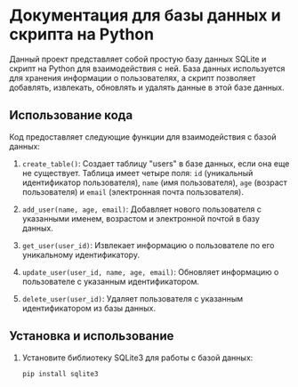 # Документация для базы данных и скрипта на Python

Данный проект представляет собой простую базу данных SQLite и скрипт на Python для взаимодействия с ней. База данных используется для хранения информации о пользователях, а скрипт позволяет добавлять, извлекать, обновлять и удалять данные в этой базе данных.

## Использование кода

Код предоставляет следующие функции для взаимодействия с базой данных:

1. `create_table()`: Создает таблицу "users" в базе данных, если она еще не существует. Таблица имеет четыре поля: `id` (уникальный идентификатор пользователя), `name` (имя пользователя), `age` (возраст пользователя) и `email` (электронная почта пользователя).

2. `add_user(name, age, email)`: Добавляет нового пользователя с указанными именем, возрастом и электронной почтой в базу данных.

3. `get_user(user_id)`: Извлекает информацию о пользователе по его уникальному идентификатору.

4. `update_user(user_id, name, age, email)`: Обновляет информацию о пользователе с указанным идентификатором.

5. `delete_user(user_id)`: Удаляет пользователя с указанным идентификатором из базы данных.

## Установка и использование

1. Установите библиотеку SQLite3 для работы с базой данных:

   ```bash
   pip install sqlite3
